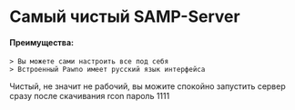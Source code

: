 # Самый чистый SAMP-Server

#### Преимущества:


```no-highlight
> Вы можете сами настроить все под себя
> Встроенный Pawno имеет русский язык интерфейса
```


Чистый, не значит не рабочий, вы можите спокойно запустить сервер сразу после скачивания
rcon пароль 1111